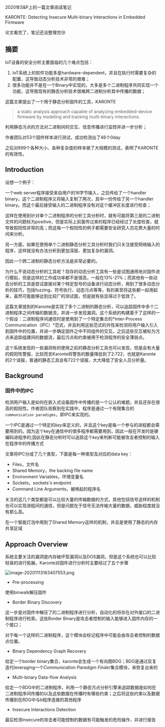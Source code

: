2020年S&P上的一篇文章阅读笔记

KARONTE: Detecting Insecure Multi-binary Interactions in Embedded Firmware

论文看完了，笔记还没整理完:cry:

## 摘要

IoT设备的安全分析主要面临的几个难点包括：

1. IoT系统上的软件功能多是hardware-dependent，并且在执行时需要复杂的配置，这导致动态分析技术非常的艰难；
2. 很多功能并不是在一个Binary中实现的，大多是多个二进制程序共同实现一个功能，这导致现有的静态分析技术很难跨二进制分析其中传播的数据；

这篇文章提出了一个用于静态分析固件的工具，KARONTE

> a static analysis approach capable of analyzing embedded-device firmware by modeling and tracking multi-binary interactions.

利用静态污点的方法对二进制间的交互、信息传播进行监控并进一步分析；

作者团队对53个固件样本进行测试，成功检测出了46个0day

之后对899个各种大小、各种复杂度的样本做了大规模的测试，表明了KARONTE的有效性。


<!--more-->


## Introduction

设想一个例子：

一个web server程序接受来自用户的16字节输入，之后传给了一个handler binary，这个二进制程序又将输入复制了两次，其中一份传给了另一个handler binary。而这个最后接受输入的二进制程序没有对这个缓冲区长度进行检查；

这样在使用到针对单个二进制程序的分析工具分析时，就有可能将第三层的二进制文件的问题标为positive，但是实际上前面传过来的程序已经经过了长度检查，就导致假阳性非常的高；而这每一个假阳性的例子都需要安全研究人员花费大量的时间来分析。

另一方面，如果在使用单个二进制静态分析工具分析时我们只关注接受网络输入的程序，这样就没有办法分析到更加深层、更加复杂的漏洞。

因此一个跨二进制的静态分析方法是非常必要的。

为什么不说动态分析的工具呢？现存的动态分析工具有一些是试图通用地对固件进行模拟，但是这样的工作成功率都不是很高，一般在13%-21%；而其他有一些动态分析的工具是尝试直接对某个特定型号的设备进行动态分析，用到了很多动态分析的技巧，包括fuzzing、符号执行、动态污点等等，有的甚至将这些都一起用起来，虽然可能能够达到比较广的测试面，但是就有些显得过于低效了。



这篇文章提到的Karonte是实现了多个二进制的静态分析，可以追踪固件中多个二进制程序之间传输的数据流，并进一步发现漏洞。这个系统的构建基于了这样的一个假设：二进制程序间通信时是使用到了一个特定集合的*Inter-Process Communication（IPC）*范式，并且利用这些范式的共性来检测将用户输入引入到固件中的位置，并进一步确定固件之中不同组件的交互。之后这些交互被标为污点来追踪组建间的数据流，最后污点和约束被用于检测程序的安全薄弱点。

这个系统发现的一些漏洞有的使用之前的静态分析工具也可以发现，但是会有大量的假阳性警报，比较而言Karonte将警告的数量降低到了2:722，也就是Karonte的2个误报，普通的静态工具会有722个误报，大大降低了安全人员分析量。



## Background

### 固件中的IPC

检测用户输入是如何在嵌入式设备固件中传播的是一个公认的难题，并且还存在很高的假阳性。作者团队观察到在实践中，程序是通过一个有限集合的`communication paradigms`，即IPC来实现的。

一个IPC是通过一个特定的*key*来定义的，并且这个key是每一个参与的进程都会需要用到的。因为这个key在通信中的很多程序都需要用到，因此一般在开发时是硬编码进程序的;因此在静态分析时可以追踪这个*key*来判断可能被攻击者控制的输入在程序中的传播方式

文章将IPC分成了几个类型，下面是每一种类型及对应的data key：

- Files，文件名
- Shared Memory，the backing file name
- Environment Variables，环境变量名
- Sockets，sockets's endpoint
- Command Line Arguments，被唤起的程序名

关注的这几个类型都是可以比较大量的传输数据的方式，其他包括信号这样的机制也可以实现进程间的通信，但是问题在于信号无法传输大量的数据，威胁程度就没有那么高。

在一个智能灯泡中用到了Shared Memory这样的机制，并且是使用了静态的内存共享区域



## Approach Overview

系统主要关注的漏洞是内存破坏型漏洞以及DOS漏洞，但是这个系统也可以比较轻易的进行拓展。Karonte对固件进行分析时主要经过了五个步骤

![image-20201113163407553.png][1]

- Pre-processing

使用binwalk解压固件



- Border Binary Discovery

这一步是对固件中解压了的二进制程序进行分析，自动化的将存在对外接口的二进制程序进行检索。这些Border Binary是攻击者控制的输入能够进入固件内存的一个接口；

对于每一个这样的二进制程序，这个模块会标记程序中可能会由攻击者控制的数据点位置。



- Binary Dependency Graph Recovery

给定一个border binary集合，karonte会生成一个有向图BDG；BDG是通过反复迭代leveraging一个*Communication Paradigm Finder*集合模块，来恢复出来的



- Multi-binary Data-flow Analysis

给定一个BDG中的二进制程序，利用一个静态污点分析引擎来追踪数据是如何在二进制程序间传播的以及这些数据在传播时有哪些约束；之后将这些约束以及数据传播到在BDG中与b程序连接的其他程序



- Insecure Interactions Detection

最后检测insecure的攻击者可能控制的数据有可能触发的危险操作，并进行报告


[1]: http://42.193.111.59/usr/uploads/2021/01/1338523831.png#vwid=504&vhei=382